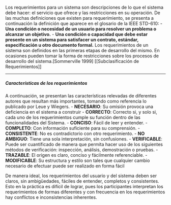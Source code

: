 Los requerimientos para un sistema son descripciones de lo que el sistema debe hacer: el servicio que ofrece y las restricciones en su operación.
De las muchas definiciones que existen para requerimiento, se presenta a continuación la definición que aparece en el glosario de la IEEE STD-610:
	- **Una condición o necesidad de un usuario para resolver un problema o alcanzar un objetivo.**
	- **Una condición o capacidad que debe estar presente en un sistema para satisfacer un contrato, estándar, especificación u otro documento formal.**
Los requerimientos de un sistema son definidos en las primeras etapas de desarrollo del mismo. En ocasiones pueden tomar la forma de restricciones sobre los procesos de desarrollo del sistema.[Sommerville 1999]
[[Subclasificación de Requerimientos]]
****
##### **Características de los requerimientos**
A continuación, se presentan las características relevadas de diferentes autores que resultan más importantes, tomando como referencia lo publicado por Leue y Wiegers.
	- **NECESARIO**: Su omisión provoca una deficiencia en el sistema a construir
	- **CORRECTO**: Correcto si, y solo si, cada uno de los requerimientos cumple su función dentro de las funcionalidades del Sistema.
	- **CONCISO**: Fácil de leer y entender.
	- **COMPLETO**: Con información suficiente para su comprensión.
	- **CONSISTENTE**: No es contradictorio con otro requerimiento.
	- **NO AMBIGUO**: Tiene una sola interpretación, sin confusiones.
	- **VERIFICABLE**: Puede ser cuantificado de manera que permita hacer uso de los siguientes métodos de verificación: inspección, análisis, demostración o pruebas.
	- **TRAZABLE**: El origen es claro, conciso y fácilmente referenciable.
	- **MODIFICABLE**: Su estructura y estilo son tales que cualquier cambio necesario de efectuar puede ser realizado en forma fácil
	
De manera ideal, los requerimientos del usuario y del sistema deben ser claros, sin ambigüedades, fáciles de entender, completos y consistentes. Esto en la práctica es difícil de lograr, pues los participantes interpretan los requerimientos de formas diferentes y con frecuencia en los requerimientos hay conflictos e inconsistencias inherentes. 
